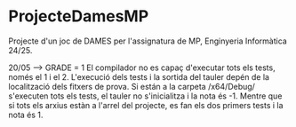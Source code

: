 # ProjecteDamesMP
Projecte d'un joc de DAMES per l'assignatura de MP, Enginyeria Informàtica 24/25.

20/05 --> GRADE = 1
El compilador no es capaç d'executar tots els tests, només el 1 i el 2. L'execució dels tests i la sortida del tauler depén de la localització dels fitxers de prova. Si están a la carpeta /x64/Debug/ s'executen tots els tests, el tauler no s'inicialitza i la nota és -1. Mentre que si tots els arxius estàn a l'arrel del projecte, es fan els dos primers tests i la nota és 1.
